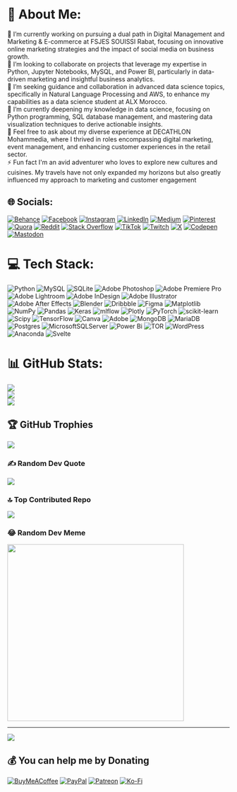 # 💫 About Me:
🔭 I’m currently working on pursuing a dual path in Digital Management and Marketing & E-commerce at FSJES SOUISSI Rabat, focusing on innovative online marketing strategies and the impact of social media on business growth.<br>👯 I’m looking to collaborate on projects that leverage my expertise in Python, Jupyter Notebooks, MySQL, and Power BI, particularly in data-driven marketing and insightful business analytics.<br>🤝 I’m seeking guidance and collaboration in advanced data science topics, specifically in Natural Language Processing and AWS, to enhance my capabilities as a data science student at ALX Morocco.<br>🌱 I’m currently deepening my knowledge in data science, focusing on Python programming, SQL database management, and mastering data visualization techniques to derive actionable insights.<br>💬 Feel free to ask about my diverse experience at DECATHLON Mohammedia, where I thrived in roles encompassing digital marketing, event management, and enhancing customer experiences in the retail sector.<br>⚡ Fun fact I'm an avid adventurer who loves to explore new cultures and cuisines. My travels have not only expanded my horizons but also greatly influenced my approach to marketing and customer engagement


## 🌐 Socials:
[![Behance](https://img.shields.io/badge/Behance-1769ff?logo=behance&logoColor=white)](https://behance.net/ismailrhoulam) [![Facebook](https://img.shields.io/badge/Facebook-%231877F2.svg?logo=Facebook&logoColor=white)](https://facebook.com/ismail.rhoulam) [![Instagram](https://img.shields.io/badge/Instagram-%23E4405F.svg?logo=Instagram&logoColor=white)](https://instagram.com/ismail.rhoulam) [![LinkedIn](https://img.shields.io/badge/LinkedIn-%230077B5.svg?logo=linkedin&logoColor=white)](https://linkedin.com/in/ismail-rhoulam) [![Medium](https://img.shields.io/badge/Medium-12100E?logo=medium&logoColor=white)](https://medium.com/@@rhoulamismail) [![Pinterest](https://img.shields.io/badge/Pinterest-%23E60023.svg?logo=Pinterest&logoColor=white)](https://pinterest.com/rhoulamismail) [![Quora](https://img.shields.io/badge/Quora-%23B92B27.svg?logo=Quora&logoColor=white)](https://quora.com/profile/Ismail-Rhoulam-1) [![Reddit](https://img.shields.io/badge/Reddit-%23FF4500.svg?logo=Reddit&logoColor=white)](https://reddit.com/user/ismail-rhoulam) [![Stack Overflow](https://img.shields.io/badge/-Stackoverflow-FE7A16?logo=stack-overflow&logoColor=white)](https://stackoverflow.com/users/23345115) [![TikTok](https://img.shields.io/badge/TikTok-%23000000.svg?logo=TikTok&logoColor=white)](https://tiktok.com/@ismail_rhoulam) [![Twitch](https://img.shields.io/badge/Twitch-%239146FF.svg?logo=Twitch&logoColor=white)](https://twitch.tv/Ismail_Rhoulam) [![X](https://img.shields.io/badge/X-black.svg?logo=X&logoColor=white)](https://x.com/@rhoulam_ismail) [![Codepen](https://img.shields.io/badge/Codepen-000000?style=for-the-badge&logo=codepen&logoColor=white)](https://codepen.io/@ismail-rhoulam) [![Mastodon](https://img.shields.io/badge/-MASTODON-%232B90D9?style=for-the-badge&logo=mastodon&logoColor=white)](https://mastodon.social/@ismail_rhoulam) 

# 💻 Tech Stack:
![Python](https://img.shields.io/badge/python-3670A0?style=flat&logo=python&logoColor=ffdd54) ![MySQL](https://img.shields.io/badge/mysql-%2300000f.svg?style=flat&logo=mysql&logoColor=white) ![SQLite](https://img.shields.io/badge/sqlite-%2307405e.svg?style=flat&logo=sqlite&logoColor=white) ![Adobe Photoshop](https://img.shields.io/badge/adobe%20photoshop-%2331A8FF.svg?style=flat&logo=adobe%20photoshop&logoColor=white) ![Adobe Premiere Pro](https://img.shields.io/badge/Adobe%20Premiere%20Pro-9999FF.svg?style=flat&logo=Adobe%20Premiere%20Pro&logoColor=white) ![Adobe Lightroom](https://img.shields.io/badge/Adobe%20Lightroom-31A8FF.svg?style=flat&logo=Adobe%20Lightroom&logoColor=white) ![Adobe InDesign](https://img.shields.io/badge/Adobe%20InDesign-49021F?style=flat&logo=adobeindesign&logoColor=FF3366) ![Adobe Illustrator](https://img.shields.io/badge/adobe%20illustrator-%23FF9A00.svg?style=flat&logo=adobe%20illustrator&logoColor=white) ![Adobe After Effects](https://img.shields.io/badge/Adobe%20After%20Effects-9999FF.svg?style=flat&logo=Adobe%20After%20Effects&logoColor=white) ![Blender](https://img.shields.io/badge/blender-%23F5792A.svg?style=flat&logo=blender&logoColor=white) ![Dribbble](https://img.shields.io/badge/Dribbble-EA4C89?style=flat&logo=dribbble&logoColor=white) ![Figma](https://img.shields.io/badge/figma-%23F24E1E.svg?style=flat&logo=figma&logoColor=white) ![Matplotlib](https://img.shields.io/badge/Matplotlib-%23ffffff.svg?style=flat&logo=Matplotlib&logoColor=black) ![NumPy](https://img.shields.io/badge/numpy-%23013243.svg?style=flat&logo=numpy&logoColor=white) ![Pandas](https://img.shields.io/badge/pandas-%23150458.svg?style=flat&logo=pandas&logoColor=white) ![Keras](https://img.shields.io/badge/Keras-%23D00000.svg?style=flat&logo=Keras&logoColor=white) ![mlflow](https://img.shields.io/badge/mlflow-%23d9ead3.svg?style=flat&logo=numpy&logoColor=blue) ![Plotly](https://img.shields.io/badge/Plotly-%233F4F75.svg?style=flat&logo=plotly&logoColor=white) ![PyTorch](https://img.shields.io/badge/PyTorch-%23EE4C2C.svg?style=flat&logo=PyTorch&logoColor=white) ![scikit-learn](https://img.shields.io/badge/scikit--learn-%23F7931E.svg?style=flat&logo=scikit-learn&logoColor=white) ![Scipy](https://img.shields.io/badge/SciPy-%230C55A5.svg?style=flat&logo=scipy&logoColor=%white) ![TensorFlow](https://img.shields.io/badge/TensorFlow-%23FF6F00.svg?style=flat&logo=TensorFlow&logoColor=white) ![Canva](https://img.shields.io/badge/Canva-%2300C4CC.svg?style=flat&logo=Canva&logoColor=white) ![Adobe](https://img.shields.io/badge/adobe-%23FF0000.svg?style=flat&logo=adobe&logoColor=white) ![MongoDB](https://img.shields.io/badge/MongoDB-%234ea94b.svg?style=flat&logo=mongodb&logoColor=white) ![MariaDB](https://img.shields.io/badge/MariaDB-003545?style=flat&logo=mariadb&logoColor=white) ![Postgres](https://img.shields.io/badge/postgres-%23316192.svg?style=flat&logo=postgresql&logoColor=white) ![MicrosoftSQLServer](https://img.shields.io/badge/Microsoft%20SQL%20Server-CC2927?style=flat&logo=microsoft%20sql%20server&logoColor=white) ![Power Bi](https://img.shields.io/badge/power_bi-F2C811?style=flat&logo=powerbi&logoColor=black) ![TOR](https://img.shields.io/badge/tor-%237E4798.svg?style=flat&logo=tor-project&logoColor=white) ![WordPress](https://img.shields.io/badge/WordPress-%23117AC9.svg?style=flat&logo=WordPress&logoColor=white) ![Anaconda](https://img.shields.io/badge/Anaconda-%2344A833.svg?style=flat&logo=anaconda&logoColor=white) ![Svelte](https://img.shields.io/badge/svelte-%23f1413d.svg?style=flat&logo=svelte&logoColor=white)
# 📊 GitHub Stats:
![](https://github-readme-stats.vercel.app/api?username=Ismail-Rhoulam&theme=merko&hide_border=false&include_all_commits=true&count_private=true)<br/>
![](https://github-readme-streak-stats.herokuapp.com/?user=Ismail-Rhoulam&theme=merko&hide_border=false)<br/>
![](https://github-readme-stats.vercel.app/api/top-langs/?username=Ismail-Rhoulam&theme=merko&hide_border=false&include_all_commits=true&count_private=true&layout=compact)

## 🏆 GitHub Trophies
![](https://github-profile-trophy.vercel.app/?username=Ismail-Rhoulam&theme=gitdimmed&no-frame=true&no-bg=true&margin-w=4)

### ✍️ Random Dev Quote
![](https://quotes-github-readme.vercel.app/api?type=vetical&theme=tokyonight)

### 🔝 Top Contributed Repo
![](https://github-contributor-stats.vercel.app/api?username=Ismail-Rhoulam&limit=5&theme=tokyonight&combine_all_yearly_contributions=true)

### 😂 Random Dev Meme
<img src='https://randommeme-five.vercel.app/' style="height: 400px;"/>

---
[![](https://visitcount.itsvg.in/api?id=Ismail-Rhoulam&icon=0&color=1)](https://visitcount.itsvg.in)

  ## 💰 You can help me by Donating
  [![BuyMeACoffee](https://img.shields.io/badge/Buy%20Me%20a%20Coffee-ffdd00?style=for-the-badge&logo=buy-me-a-coffee&logoColor=black)](https://buymeacoffee.com/ismail.rhoulam) [![PayPal](https://img.shields.io/badge/PayPal-00457C?style=for-the-badge&logo=paypal&logoColor=white)](https://paypal.me/IsmailRHOULAM) [![Patreon](https://img.shields.io/badge/Patreon-F96854?style=for-the-badge&logo=patreon&logoColor=white)](https://patreon.com/IsmailRHOULAM) [![Ko-Fi](https://img.shields.io/badge/Ko--fi-F16061?style=for-the-badge&logo=ko-fi&logoColor=white)](https://ko-fi.com/IsmailRHOULAM) 

  
<!-- Proudly created with GPRM ( https://gprm.itsvg.in ) -->
